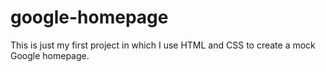 # google-homepage
This is just my first project in which I use HTML and CSS to create a mock Google homepage.
